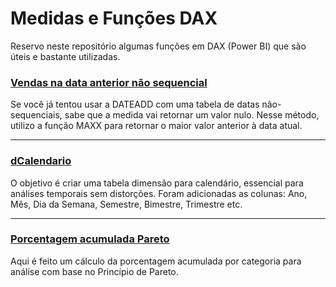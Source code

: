 # Medidas e Funções DAX
Reservo neste repositório algumas funções em DAX (Power BI) que são úteis e bastante utilizadas.

### <a href="https://github.com/ramoncampos/medidas-uteis-dax/blob/main/VendasDataAnterior">Vendas na data anterior não sequencial</a> 
Se você já tentou usar a DATEADD com uma tabela de datas não-sequenciais, sabe que a medida vai retornar um valor nulo. Nesse método, utilizo a função MAXX para retornar o maior valor anterior à data atual.

---

### <a href="https://github.com/ramoncampos/medidas-uteis-dax/blob/main/dCalendario">dCalendario</a>
O objetivo é criar uma tabela dimensão para calendário, essencial para análises temporais sem distorções. Foram adicionadas as colunas: Ano, Mês, Dia da Semana, Semestre, Bimestre, Trimestre etc.

---

### <a href="https://github.com/ramoncampos/medidas-uteis-dax/blob/main/PorcentagemAcumuladaPareto">Porcentagem acumulada Pareto</a>
Aqui é feito um cálculo da porcentagem acumulada por categoria para análise com base no Princípio de Pareto.
